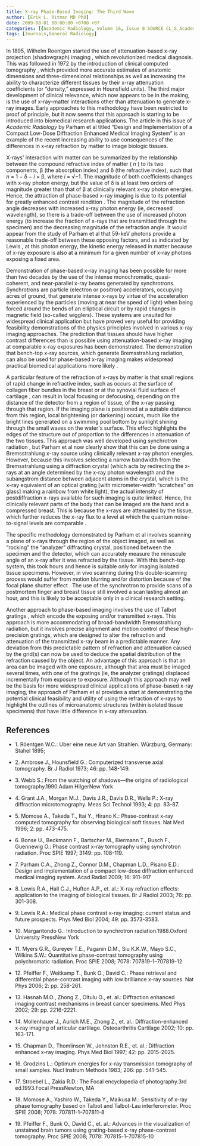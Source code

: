 ```yaml
---
title: X-ray Phase-Based Imaging: The Third Wave
author: [Erik L. Ritman MD PhD]
date: 2009-08-01 00:00:00 +0700 +07
categories: [{Academic Radiology, Volume 16, Issue 8 SOURCE CL_S_AcademicRadiologyVolume16Issue8 1}]
tags: [Journals,General Radiology]
---
```

In 1895, Wilhelm Roentgen started the use of attenuation-based x-ray projection (shadowgraph) imaging , which revolutionized medical diagnosis. This was followed in 1972 by the introduction of clinical computed tomography , which provided more accurate estimates of anatomic dimensions and three-dimensional relationships as well as increasing the ability to characterize different tissues by their x-ray attenuation coefficients (or “density,” expressed in Hounsfield units). The third major development of clinical relevance, which now appears to be in the making, is the use of x-ray–matter interactions other than attenuation to generate x-ray images. Early approaches to this methodology have been restricted to proof of principle, but it now seems that this approach is starting to be introduced into biomedical research applications. The article in this issue of _Academic Radiology_ by Parham et al titled “Design and Implementation of a Compact Low-Dose Diffraction Enhanced Medical Imaging System” is an example of the recent increasing ability to use consequences of the differences in x-ray refraction by matter to image biologic tissues.

X-rays' interaction with matter can be summarized by the relationship between the compound refractive index of matter ( _n_ ) to its two components, β (the absorption index) and δ (the refractive index), such that _n_ = 1 − δ − _i_ × β, where _i_ = √−1\. The magnitude of both coefficients changes with x-ray photon energy, but the value of δ is at least two orders of magnitude greater than that of β at clinically relevant x-ray photon energies. Hence, the attraction of phase-based x-ray imaging is due to its potential for greatly enhanced contrast rendition . The magnitude of the refraction angle decreases with increased x-ray photon energy (ie, decreased wavelength), so there is a trade-off between the use of increased photon energy (to increase the fraction of x-rays that are transmitted through the specimen) and the decreasing magnitude of the refraction angle. It would appear from the study of Parham et al that 59-keV photons provide a reasonable trade-off between these opposing factors, and as indicated by Lewis , at this photon energy, the kinetic energy released in matter because of x-ray exposure is also at a minimum for a given number of x-ray photons exposing a fixed area.

Demonstration of phase-based x-ray imaging has been possible for more than two decades by the use of the intense monochromatic, quasi-coherent, and near-parallel x-ray beams generated by synchrotrons. Synchrotrons are particle (electron or positron) accelerators, occupying acres of ground, that generate intense x-rays by virtue of the acceleration experienced by the particles (moving at near the speed of light) when being forced around the bends of an elliptical circuit or by rapid changes in magnetic field (so-called wigglers). These systems are unsuited for widespread clinical application but have proved very useful for providing feasibility demonstrations of the physics principles involved in various x-ray imaging approaches. The prediction that tissues should have higher contrast differences than is possible using attenuation-based x-ray imaging at comparable x-ray exposures has been demonstrated. The demonstration that bench-top x-ray sources, which generate Bremsstrahlung radiation, can also be used for phase-based x-ray imaging makes widespread practical biomedical applications more likely .

A particular feature of the refraction of x-rays by matter is that small regions of rapid change in refractive index, such as occurs at the surface of collagen fiber bundles in the breast or at the synovial fluid surface of cartilage , can result in local focusing or defocusing, depending on the distance of the detector from a region of tissue, of the x-ray passing through that region. If the imaging plane is positioned at a suitable distance from this region, local brightening (or darkening) occurs, much like the bright lines generated on a swimming pool bottom by sunlight shining through the small waves on the water's surface. This effect highlights the edges of the structure out of proportion to the differences in attenuation of the two tissues. This approach was well developed using synchrotron radiation , but Parham et al now clearly show that this can be done using a Bremsstrahlung x-ray source using clinically relevant x-ray photon energies. However, because this involves selecting a narrow bandwidth from the Bremsstrahlung using a diffraction crystal (which acts by redirecting the x-rays at an angle determined by the x-ray photon wavelength and the subangstrom distance between adjacent atoms in the crystal, which is the x-ray equivalent of an optical grating \[with micrometer-width “scratches” on glass\] making a rainbow from white light), the actual intensity of postdiffraction x-rays available for such imaging is quite limited. Hence, the clinically relevant parts of the body that can be imaged are the hand and a compressed breast. This is because the x-rays are attenuated by the tissue, which further reduces the x-ray flux to a level at which the quantum noise-to-signal levels are comparable .

The specific methodology demonstrated by Parham et al involves scanning a plane of x-rays through the region of the object imaged, as well as “rocking” the “analyzer” diffracting crystal, positioned between the specimen and the detector, which can accurately measure the minuscule angle of an x-ray after it was refracted by the tissue. With this bench-top system, this took hours and hence is suitable only for imaging isolated tissue specimens. However, in vivo scanning during this double-scanning process would suffer from motion blurring and/or distortion because of the focal plane shutter effect . The use of the synchrotron to provide scans of a postmortem finger and breast tissue still involved a scan lasting almost an hour, and this is likely to be acceptable only in a clinical research setting.

Another approach to phase-based imaging involves the use of Talbot gratings , which encode the exposing and/or transmitted x-rays. This approach is more accommodating of broad-bandwidth Bremsstrahlung radiation, but it involves precise alignment and motion control of these high-precision gratings, which are designed to alter the refraction and attenuation of the transmitted x-ray beam in a predictable manner. Any deviation from this predictable pattern of refraction and attenuation caused by the grid(s) can now be used to deduce the spatial distribution of the refraction caused by the object. An advantage of this approach is that an area can be imaged with one exposure, although that area must be imaged several times, with one of the gratings (ie, the analyzer gratings) displaced incrementally from exposure to exposure. Although this approach may well be the basis for more widespread clinical applications of phase-based x-ray imaging, the approach of Parham et al provides a start at demonstrating the potential clinical feasibility and utility of using the refraction of x-rays to highlight the outlines of microanatomic structures (within isolated tissue specimens) that have little difference in x-ray attenuation.

## References

- 1\. Röentgen W.C.: Uber eine neue Art van Strahlen. Würzburg, Germany: Stahel 1895;


- 2\. Ambrose J., Hounsfield G.: Computerized transverse axial tomography. Br J Radiol 1973; 46: pp. 148-149.


- 3\. Webb S.: From the watching of shadows—the origins of radiological tomography.1990.Adam HilgerNew York


- 4\. Grant J.A., Morgan M.J., Davis J.R., Davis D.R., Wells P.: X-ray diffraction microtomography. Meas Sci Technol 1993; 4: pp. 83-87.


- 5\. Momose A., Takeda T., Itai Y., Hirano K.: Phase-contrast x-ray computed tomography for observing biological soft tissues. Nat Med 1996; 2: pp. 473-475.


- 6\. Bonse U., Beckmann F., Bartscher M., Biermann T., Busch F., Guennewig O.: Phase contrast x-ray tomography using synchrotron radiation. Proc SPIE 1997; 3149: pp. 108-119.


- 7\. Parham C.A., Zhong Z., Connor D.M., Chapman L.D., Pisano E.D.: Design and implementation of a compact low-dose diffraction enhanced medical imaging system. Acad Radiol 2009; 16: 911–917


- 8\. Lewis R.A., Hall C.J., Hufton A.P., et. al.: X-ray refraction effects: application to the imaging of biological tissues. Br J Radiol 2003; 76: pp. 301-308.


- 9\. Lewis R.A.: Medical phase contrast x-ray imaging: current status and future prospects. Phys Med Biol 2004; 49: pp. 3573-3583.


- 10\. Margaritondo G.: Introduction to synchrotron radiation.1988.Oxford University PressNew York


- 11\. Myers G.R., Gureyev T.E., Paganin D.M., Siu K.K.W., Mayo S.C., Wilkins S.W.: Quantitative phase-contrast tomography using polychromatic radiation. Proc SPIE 2008; 7078: 707819-1–707819-12


- 12\. Pfeiffer F., Weitkamp T., Bunk O., David C.: Phase retrieval and differential phase-contrast imaging with low brilliance x-ray sources. Nat Phys 2006; 2: pp. 258-261.


- 13\. Hasnah M.O., Zhong Z., Oltulu O., et. al.: Diffraction enhanced imaging contrast mechanisms in breast cancer specimens. Med Phys 2002; 29: pp. 2216-2221.


- 14\. Mollenhauer J., Aurich M.E., Zhong Z., et. al.: Diffraction-enhanced x-ray imaging of articular cartilage. Osteoarthritis Cartilage 2002; 10: pp. 163-171.


- 15\. Chapman D., Thomlinson W., Johnston R.E., et. al.: Diffraction enhanced x-ray imaging. Phys Med Biol 1997; 42: pp. 2015-2025.


- 16\. Grodzins L.: Optimum energies for x-ray transmission tomography of small samples. Nucl Instrum Methods 1983; 206: pp. 541-545.


- 17\. Stroebel L., Zakia R.D.: The Focal encyclopedia of photography.3rd ed.1993.Focal PressNewton, MA


- 18\. Momose A., Yashiro W., Takeda Y., Maikusa M.: Sensitivity of x-ray phase tomography based on Talbot and Talbot-Lau interferometer. Proc SPIE 2008; 7078: 707811-1–707811-8


- 19\. Pfeiffer F., Bunk O., David C., et. al.: Advances in the visualization of unstained brain tumors using grating-based x-ray phase-contrast tomography. Proc SPIE 2008; 7078: 707815-1–707815-10